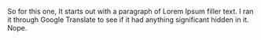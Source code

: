 So for this one, It starts out with a paragraph of Lorem Ipsum filler text. I ran it through Google Translate to see if it had anything significant hidden in it. Nope.
